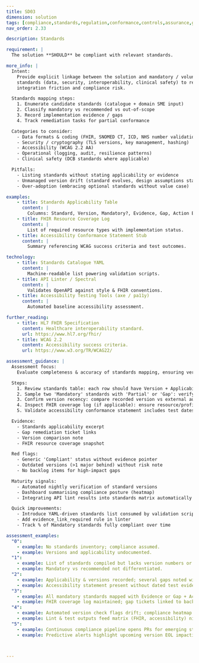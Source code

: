 ```yaml
---
title: SD03
dimension: solution
tags: [compliance,standards,regulation,conformance,controls,assurance,governance,traceability]
nav_order: 2.33

description: Standards

requirement: |
  The solution **SHOULD** be compliant with relevant standards.

more_info: |
  Intent:
    Provide explicit linkage between the solution and mandatory / voluntary
    standards (data, security, interoperability, clinical safety) to reduce
    integration friction and compliance risk.

  Standards mapping steps:
    1. Enumerate candidate standards (catalogue + domain SME input)
    2. Classify mandatory vs recommended vs out-of-scope
    3. Record implementation evidence / gaps
    4. Track remediation tasks for partial conformance

  Categories to consider:
    - Data formats & coding (FHIR, SNOMED CT, ICD, NHS number validation)
    - Security / cryptography (TLS versions, key management, hashing)
    - Accessibility (WCAG 2.2 AA)
    - Operational (logging, audit, resilience patterns)
    - Clinical safety (DCB standards where applicable)

  Pitfalls:
    - Listing standards without stating applicability or evidence
    - Unmanaged version drift (standard evolves, design assumptions stale)
    - Over-adoption (embracing optional standards without value case)

examples: 
    - title: Standards Applicability Table
      content: |
        Columns: Standard, Version, Mandatory?, Evidence, Gap, Action By.
    - title: FHIR Resource Coverage Log
      content: |
        List of required resource types with implementation status.
    - title: Accessibility Conformance Statement Stub
      content: |
        Summary referencing WCAG success criteria and test outcomes.

technology:
    - title: Standards Catalogue YAML
      content: |
        Machine-readable list powering validation scripts.
    - title: API Linter / Spectral
      content: |
        Validates OpenAPI against style & FHIR conventions.
    - title: Accessibility Testing Tools (axe / pa11y)
      content: |
        Automated baseline accessibility assessment.

further_reading:
    - title: HL7 FHIR Specification
      content: Healthcare interoperability standard.
      url: https://www.hl7.org/fhir/
    - title: WCAG 2.2
      content: Accessibility success criteria.
      url: https://www.w3.org/TR/WCAG22/

assessment_guidance: |
  Assessment focus:
    Evaluate completeness & accuracy of standards mapping, ensuring version tracking, applicability clarity, and actionable remediation.

  Steps:
    1. Review standards table: each row should have Version + Applicability + Evidence or Gap + Action owner/date.
    2. Sample two 'Mandatory' standards with 'Partial' or 'Gap': verify remediation plan and prioritisation.
    3. Confirm version recency: compare recorded version vs external authoritative source.
    4. Inspect FHIR coverage log (if applicable): ensure resource/profile implementation status aligns with actual API schemas.
    5. Validate accessibility conformance statement includes test dates & tooling versions (not evergreen claims).

  Evidence:
    - Standards applicability excerpt
    - Gap remediation ticket links
    - Version comparison note
    - FHIR resource coverage snapshot

  Red flags:
    - Generic 'Compliant' status without evidence pointer
    - Outdated versions (>1 major behind) without risk note
    - No backlog items for high-impact gaps

  Maturity signals:
    - Automated nightly verification of standard versions
    - Dashboard summarising compliance posture (heatmap)
    - Integrating API lint results into standards matrix automatically

  Quick improvements:
    - Introduce YAML-driven standards list consumed by validation script
    - Add evidence_link_required rule in linter
    - Track % of Mandatory standards fully compliant over time

assessment_examples:
  "0":
    - example: No standards inventory; compliance assumed.
    - example: Versions and applicability undocumented.
  "1":
    - example: List of standards compiled but lacks version numbers or evidence links.
    - example: Mandatory vs recommended not differentiated.
  "2":
    - example: Applicability & versions recorded; several gaps noted without remediation timelines.
    - example: Accessibility statement present without dated test evidence.
  "3":
    - example: All mandatory standards mapped with Evidence or Gap + Action + Target date.
    - example: FHIR coverage log maintained; gap tickets linked to backlog.
  "4":
    - example: Automated version check flags drift; compliance heatmap published.
    - example: Lint & test outputs feed matrix (FHIR, accessibility) nightly.
  "5":
    - example: Continuous compliance pipeline opens PRs for emerging standard changes; remediation lead time tracked & improving.
    - example: Predictive alerts highlight upcoming version EOL impacting conformance.



---
```

